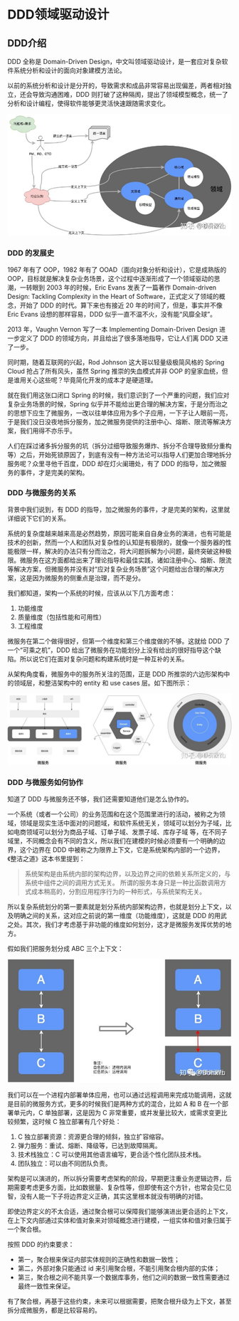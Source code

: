 # DDD领域驱动设计

## DDD介绍

DDD 全称是 Domain-Driven Design，中文叫领域驱动设计，是一套应对复杂软件系统分析和设计的面向对象建模方法论。

以前的系统分析和设计是分开的，导致需求和成品非常容易出现偏差，两者相对独立，还会导致沟通困难，DDD 则打破了这种隔阂，提出了领域模型概念，统一了分析和设计编程，使得软件能够更灵活快速跟随需求变化。

![80c3066140057b0f1c265742faff540c](../../images/80c3066140057b0f1c265742faff540c.jpg)

### DDD 的发展史

1967 年有了 OOP，1982 年有了 OOAD（面向对象分析和设计），它是成熟版的 OOP，目标就是解决复杂业务场景，这个过程中逐渐形成了一个领域驱动的思潮，一转眼到 2003 年的时候，Eric Evans 发表了一篇著作 Domain-driven Design: Tackling Complexity in the Heart of Software，正式定义了领域的概念，开始了 DDD 的时代。算下来也有接近 20 年的时间了，但是，事实并不像 Eric Evans 设想的那样容易，DDD 似乎一直不温不火，没有能“风靡全球”。

2013 年，Vaughn Vernon 写了一本 Implementing Domain-Driven Design 进一步定义了 DDD 的领域方向，并且给出了很多落地指导，它让人们离 DDD 又进了一步。

同时期，随着互联网的兴起，Rod Johnson 这大哥以轻量级极简风格的 Spring Cloud 抢占了所有风头，虽然 Spring 推崇的失血模式并非 OOP 的皇家血统，但是谁用关心这些呢？毕竟简化开发的成本才是硬道理。

就在我们用这张口闭口 Spring 的时候，我们意识到了一个严重的问题，我们应对复杂业务场景的时候，Spring 似乎并不能给出更合理的解决方案，于是分而治之的思想下应生了微服务，一改以往单体应用为多个子应用，一下子让人眼前一亮，于是我们没日没夜地拆分服务，加之微服务提供的注册中心、熔断、限流等解决方案，我们用得不亦乐乎。

人们在踩过诸多拆分服务的坑（拆分过细导致服务爆炸、拆分不合理导致频分重构等）之后，开始死锁原因了，到底有没有一种方法论可以指导人们更加合理地拆分服务呢？众里寻他千百度，DDD 却在灯火阑珊处，有了 DDD 的指导，加之微服务的事件，才是完美的架构。

### DDD 与微服务的关系

背景中我们说到，有 DDD 的指导，加之微服务的事件，才是完美的架构，这里就详细说下它们的关系。

系统的复杂度越来越来高是必然趋势，原因可能来自自身业务的演进，也有可能是技术的创新，然而一个人和团队对复杂性的认知是有极限的，就像一个服务器的性能极限一样，解决的办法只有分而治之，将大问题拆解为小问题，最终突破这种极限。微服务在这方面都给出来了理论指导和最佳实践，诸如注册中心、熔断、限流等解决方案，但微服务并没有对“应对复杂业务场景”这个问题给出合理的解决方案，这是因为微服务的侧重点是治理，而不是分。

我们都知道，架构一个系统的时候，应该从以下几方面考虑：

1. 功能维度
2. 质量维度（包括性能和可用性）
3. 工程维度

微服务在第二个做得很好，但第一个维度和第三个维度做的不够。这就给 DDD 了一个“可乘之机”，DDD 给出了微服务在功能划分上没有给出的很好指导这个缺陷。所以说它们在面对复杂问题和构建系统时是一种互补的关系。

从架构角度看，微服务中的服务所关注的范围，正是 DDD 所推崇的六边形架构中的领域层，和整洁架构中的 entity 和 use cases 层。如下图所示：

![22b00a711b0417092e14dd3281a98fc7](../../images/22b00a711b0417092e14dd3281a98fc7.jpg)

### DDD 与微服务如何协作

知道了 DDD 与微服务还不够，我们还需要知道他们是怎么协作的。

一个系统（或者一个公司）的业务范围和在这个范围里进行的活动，被称之为领域，领域是现实生活中面对的问题域，和软件系统无关，领域可以划分为子域，比如电商领域可以划分为商品子域、订单子域、发票子域、库存子域 等，在不同子域里，不同概念会有不同的含义，所以我们在建模的时候必须要有一个明确的边界，这个边界在 DDD 中被称之为限界上下文，它是系统架构内部的一个边界，《整洁之道》这本书里提到：

>系统架构是由系统内部的架构边界，以及边界之间的依赖关系所定义的，与系统中组件之间的调用方式无关。
 所谓的服务本身只是一种比函数调用方式成本稍高的，分割应用程序行为的一种形式，与系统架构无关。

所以复杂系统划分的第一要素就是划分系统内部架构边界，也就是划分上下文，以及明确之间的关系，这对应之前说的第一维度（功能维度），这就是 DDD 的用武之处。其次，我们才考虑基于非功能的维度如何划分，这才是微服务发挥优势的地方。

假如我们把服务划分成 ABC 三个上下文：

![855fb0e8c09922b072aa77382d2e7043](../../images/855fb0e8c09922b072aa77382d2e7043.jpg)

我们可以在一个进程内部署单体应用，也可以通过远程调用来完成功能调用，这就是目前的微服务方式，更多的时候我们是两种方式的混合，比如 A 和 B 在一个部署单元内，C 单独部署，这是因为 C 非常重要，或并发量比较大，或需求变更比较频繁，这时候 C 独立部署有几个好处：

1. C 独立部署资源：资源更合理的倾斜，独立扩容缩容。
2. 弹力服务：重试、熔断、降级等，已达到故障隔离。
3. 技术栈独立：C 可以使用其他语言编写，更合适个性化团队技术栈。
4. 团队独立：可以由不同团队负责。

架构是可以演进的，所以拆分需要考虑架构的阶段，早期更注重业务逻辑边界，后期需要考虑更多方面，比如数据量、复杂性等，但即使有这个方针，也常会见仁见智，没有人能一下子将边界定义正确，其实这里根本就没有明确的对错。

即使边界定义的不太合适，通过聚合根可以保障我们能够演进出更合适的上下文，在上下文内部通过实体和值对象来对领域概念进行建模，一组实体和值对象归属于一个聚合根。

按照 DDD 的约束要求：

- 第一，聚合根来保证内部实体规则的正确性和数据一致性；
- 第二，外部对象只能通过 id 来引用聚合根，不能引用聚合根内部的实体；
- 第三，聚合根之间不能共享一个数据库事务，他们之间的数据一致性需要通过最终一致性来保证。

有了聚合根，再基于这些约束，未来可以根据需要，把聚合根升级为上下文，甚至拆分成微服务，都是比较容易的。

